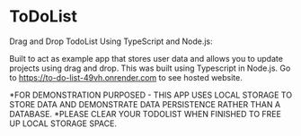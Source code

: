 # ToDoList
Drag and Drop TodoList Using TypeScript and Node.js:

Built to act as example app that stores user data and allows you to update projects using drag and drop.
This was built using Typescript in Node.js. Go to https://to-do-list-49vh.onrender.com to see hosted website.

*FOR DEMONSTRATION PURPOSED - THIS APP USES LOCAL STORAGE TO STORE DATA AND DEMONSTRATE DATA PERSISTENCE RATHER THAN A DATABASE.
*PLEASE CLEAR YOUR TODOLIST WHEN FINISHED TO FREE UP LOCAL STORAGE SPACE.

